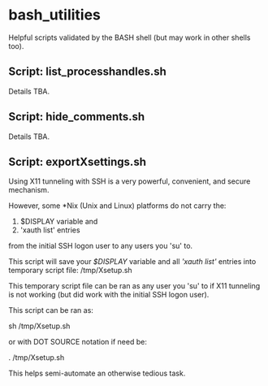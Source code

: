 # bash_utilities
Helpful scripts validated by the BASH shell (but may work in other shells too).

## Script: list_processhandles.sh
Details TBA.

## Script: hide_comments.sh
Details TBA.

## Script: exportXsettings.sh
Using X11 tunneling with SSH is a very powerful, convenient, and secure mechanism.

However, some *Nix (Unix and Linux) platforms do not carry the:
 
1. $DISPLAY variable and 
2. 'xauth list' entries 

from the initial SSH logon user to any users you 'su' to.

This script will save your *$DISPLAY* variable and all *'xauth list'* entries into temporary script file: /tmp/Xsetup.sh

This temporary script file can be ran as any user you 'su' to if X11 tunneling is not working (but did work with the initial SSH logon user).

This script can be ran as:

sh /tmp/Xsetup.sh

or with DOT SOURCE notation if need be:

. /tmp/Xsetup.sh

This helps semi-automate an otherwise tedious task.
